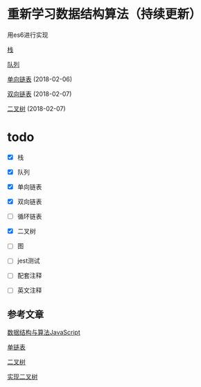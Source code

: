# 重新学习数据结构算法（持续更新）

用es6进行实现

[栈](./stack.js)

[队列](./queue.js)

[单向链表](./linkList.js) (2018-02-06)

[双向链表](./doublyLinkedList.js) (2018-02-07)

[二叉树](binaryTree.js) (2018-02-07)



# todo

* [x] 栈
* [x] 队列
* [x] 单向链表
* [x] 双向链表
* [ ] 循环链表
* [x] 二叉树
* [ ] 图
* [ ] jest测试
* [ ] 配套注释
* [ ] 英文注释



## 参考文章

[数据结构与算法JavaScript](http://www.cnblogs.com/aaronjs/p/4200430.html)

[单链表](https://microzz.com/2017/08/01/js-link/)

[二叉树](http://www.liuyiqi.cn/2017/02/18/tree/)

[实现二叉树](https://microzz.com/2017/08/22/js-binarytree/)